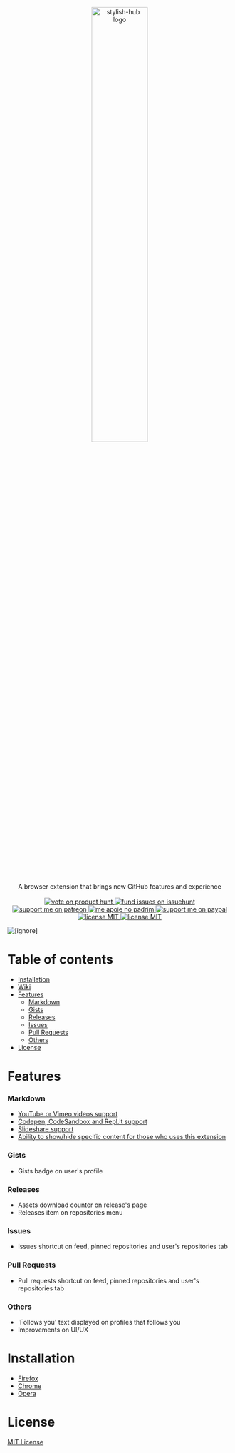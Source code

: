 <p align="center">
  <a href="#logo">
    <img id="logo" src="https://i.imgur.com/7nEuna0.png" width="50%" alt="stylish-hub logo" />
  </a>
</p>

<p align="center">
  A browser extension that brings new GitHub features and experience
  <br><br>
  <a href="https://www.producthunt.com/posts/stylish-hub">
    <img src="https://img.shields.io/badge/vote%20on%20-product hunt-informational?style=flat-square" alt="vote on product hunt"/>
  </a>  
  <a href="https://issuehunt.io/r/daltonmenezes/stylish-hub">
    <img src="https://img.shields.io/badge/fund%20issues%20on-issuehunt-informational?style=flat-square" alt="fund issues on issuehunt" />
  </a>  
  <a href="https://www.patreon.com/daltonmenezes">
    <img src="https://img.shields.io/badge/support%20on-patreon-informational?style=flat-square" alt="support me on patreon" />
  </a>
  <a href="https://www.padrim.com.br/daltonmenezes">
    <img src="https://img.shields.io/badge/apoie%20no-padrim-informational?style=flat-square" alt="me apoie no padrim" />
  </a>  
  <a href="https://paypal.me/daltonmenezes">
    <img src="https://img.shields.io/badge/support%20on-paypal-informational?style=flat-square" alt="support me on paypal" />
  </a>
  <a href="#">
    <img src="https://img.shields.io/badge/version%20-v1.0.0-informational?style=flat-square" alt="license MIT" />
  </a>  
  <a href="https://github.com/daltonmenezes/stylish-hub/blob/master/README.md">
    <img src="https://img.shields.io/badge/license%20-MIT-informational?style=flat-square" alt="license MIT" />
  </a>
</p>

<img src="https://i.imgur.com/LOrypth.png" alt="[ignore]"/>

<p alt="type:video autoplay" value="https://www.youtube.com/watch?v=a0T5yN_3z2I"></p>

# Table of contents
- [Installation](#installation)
- [Wiki](https://github.com/daltonmenezes/stylish-hub/wiki)
- [Features](#features)
  - [Markdown](#markdown)
  - [Gists](#gists)
  - [Releases](#releases)
  - [Issues](#issues)
  - [Pull Requests](#pull-requests)
  - [Others](#others)
- [License](#license)

# Features

### Markdown
- [YouTube or Vimeo videos support](https://github.com/daltonmenezes/stylish-hub/wiki/Adding-Videos)
- [Codepen, CodeSandbox and Repl.it support](https://github.com/daltonmenezes/stylish-hub/wiki/Adding-Code-Editors)
- [Slideshare support](https://github.com/daltonmenezes/stylish-hub/wiki/Adding-Slides)
- [Ability to show/hide specific content for those who uses this extension](https://github.com/daltonmenezes/stylish-hub/wiki/Hiding-contents)

### Gists
- Gists badge on user's profile

### Releases
- Assets download counter on release's page
- Releases item on repositories menu

### Issues
- Issues shortcut on feed, pinned repositories and user's repositories tab

### Pull Requests
- Pull requests shortcut on feed, pinned repositories and user's repositories tab

### Others
- 'Follows you' text displayed on profiles that follows you
- Improvements on UI/UX

# Installation
- [Firefox](https://addons.mozilla.org/en-US/firefox/addon/stylish-hub/)
- [Chrome](https://github.com/daltonmenezes/stylish-hub/blob/master/CHROME_INSTRUCTIONS.md)
- [Opera](https://addons.opera.com/en/extensions/details/stylish-hub/)

# License
[MIT License](https://github.com/daltonmenezes/stylish-hub/blob/master/LICENSE)
